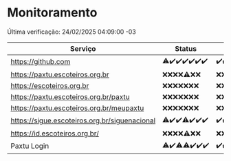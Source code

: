 # Monitoramento

Última verificação: 24/02/2025 04:09:00 -03

|Serviço|Status|Últimas 24h|
|---|---|---|
|https://github.com|<span title="2025-02-17: OK=22, Falhas=1">⚠️</span><span title="2025-02-18: OK=23">✔️</span><span title="2025-02-19: OK=23">✔️</span><span title="2025-02-20: OK=22">✔️</span><span title="2025-02-21: OK=23">✔️</span><span title="2025-02-22: OK=23">✔️</span><span title="2025-02-23: OK=7">✔️</span>|<span title="23/02/2025 05:10:00 -03 : 200">✔️</span><span title="23/02/2025 06:07:00 -03 : 200">✔️</span><span title="23/02/2025 07:07:00 -03 : 200">✔️</span><span title="23/02/2025 08:07:00 -03 : 200">✔️</span><span title="23/02/2025 09:13:00 -03 : 200">✔️</span><span title="23/02/2025 10:12:00 -03 : 200">✔️</span><span title="23/02/2025 11:07:00 -03 : 200">✔️</span><span title="23/02/2025 12:07:00 -03 : 200">✔️</span><span title="23/02/2025 13:08:00 -03 : 200">✔️</span><span title="23/02/2025 14:06:00 -03 : 200">✔️</span><span title="23/02/2025 15:10:00 -03 : 200">✔️</span><span title="23/02/2025 16:05:00 -03 : 200">✔️</span><span title="23/02/2025 17:08:00 -03 : 200">✔️</span><span title="23/02/2025 18:06:00 -03 : 200">✔️</span><span title="23/02/2025 19:07:00 -03 : 200">✔️</span><span title="23/02/2025 20:07:00 -03 : 200">✔️</span><span title="23/02/2025 21:42:00 -03 : 200">✔️</span><span title="23/02/2025 23:14:00 -03 : 200">✔️</span><span title="24/02/2025 00:17:00 -03 : 200">✔️</span><span title="24/02/2025 01:10:00 -03 : 200">✔️</span><span title="24/02/2025 02:09:00 -03 : 200">✔️</span><span title="24/02/2025 03:13:00 -03 : 200">✔️</span><span title="24/02/2025 04:09:00 -03 : 200">✔️</span>|
|https://paxtu.escoteiros.org.br|<span title="2025-02-17: Falhas=23">❌</span><span title="2025-02-18: Falhas=23">❌</span><span title="2025-02-19: Falhas=23">❌</span><span title="2025-02-20: Falhas=22">❌</span><span title="2025-02-21: OK=1, Falhas=22">⚠️</span><span title="2025-02-22: Falhas=23">❌</span><span title="2025-02-23: Falhas=7">❌</span>|<span title="23/02/2025 05:10:00 -03 : 403">❌</span><span title="23/02/2025 06:07:00 -03 : 403">❌</span><span title="23/02/2025 07:07:00 -03 : 403">❌</span><span title="23/02/2025 08:07:00 -03 : 403">❌</span><span title="23/02/2025 09:13:00 -03 : 403">❌</span><span title="23/02/2025 10:12:00 -03 : 403">❌</span><span title="23/02/2025 11:07:00 -03 : 403">❌</span><span title="23/02/2025 12:07:00 -03 : 403">❌</span><span title="23/02/2025 13:08:00 -03 : 403">❌</span><span title="23/02/2025 14:06:00 -03 : 403">❌</span><span title="23/02/2025 15:10:00 -03 : 403">❌</span><span title="23/02/2025 16:05:00 -03 : 403">❌</span><span title="23/02/2025 17:08:00 -03 : 403">❌</span><span title="23/02/2025 18:06:00 -03 : 403">❌</span><span title="23/02/2025 19:07:00 -03 : 403">❌</span><span title="23/02/2025 20:07:00 -03 : 403">❌</span><span title="23/02/2025 21:42:00 -03 : 403">❌</span><span title="23/02/2025 23:14:00 -03 : 403">❌</span><span title="24/02/2025 00:17:00 -03 : 403">❌</span><span title="24/02/2025 01:10:00 -03 : 403">❌</span><span title="24/02/2025 02:09:00 -03 : 403">❌</span><span title="24/02/2025 03:13:00 -03 : 403">❌</span><span title="24/02/2025 04:09:00 -03 : 403">❌</span>|
|https://escoteiros.org.br|<span title="2025-02-17: Falhas=23">❌</span><span title="2025-02-18: Falhas=23">❌</span><span title="2025-02-19: Falhas=23">❌</span><span title="2025-02-20: Falhas=22">❌</span><span title="2025-02-21: Falhas=23">❌</span><span title="2025-02-22: Falhas=23">❌</span><span title="2025-02-23: Falhas=7">❌</span>|<span title="23/02/2025 05:10:00 -03 : 403">❌</span><span title="23/02/2025 06:07:00 -03 : 403">❌</span><span title="23/02/2025 07:08:00 -03 : 403">❌</span><span title="23/02/2025 08:07:00 -03 : 403">❌</span><span title="23/02/2025 09:13:00 -03 : 403">❌</span><span title="23/02/2025 10:12:00 -03 : 403">❌</span><span title="23/02/2025 11:07:00 -03 : 403">❌</span><span title="23/02/2025 12:07:00 -03 : 403">❌</span><span title="23/02/2025 13:08:00 -03 : 403">❌</span><span title="23/02/2025 14:06:00 -03 : 403">❌</span><span title="23/02/2025 15:10:00 -03 : 403">❌</span><span title="23/02/2025 16:05:00 -03 : 403">❌</span><span title="23/02/2025 17:08:00 -03 : 403">❌</span><span title="23/02/2025 18:06:00 -03 : 403">❌</span><span title="23/02/2025 19:07:00 -03 : 403">❌</span><span title="23/02/2025 20:07:00 -03 : 403">❌</span><span title="23/02/2025 21:42:00 -03 : 403">❌</span><span title="23/02/2025 23:14:00 -03 : 403">❌</span><span title="24/02/2025 00:17:00 -03 : 403">❌</span><span title="24/02/2025 01:10:00 -03 : 403">❌</span><span title="24/02/2025 02:09:00 -03 : 403">❌</span><span title="24/02/2025 03:13:00 -03 : 403">❌</span><span title="24/02/2025 04:09:00 -03 : 403">❌</span>|
|https://paxtu.escoteiros.org.br/paxtu|<span title="2025-02-17: Falhas=23">❌</span><span title="2025-02-18: Falhas=23">❌</span><span title="2025-02-19: Falhas=23">❌</span><span title="2025-02-20: Falhas=22">❌</span><span title="2025-02-21: Falhas=23">❌</span><span title="2025-02-22: Falhas=23">❌</span><span title="2025-02-23: Falhas=7">❌</span>|<span title="23/02/2025 05:10:00 -03 : 403">❌</span><span title="23/02/2025 06:07:00 -03 : 403">❌</span><span title="23/02/2025 07:08:00 -03 : 403">❌</span><span title="23/02/2025 08:07:00 -03 : 403">❌</span><span title="23/02/2025 09:13:00 -03 : 403">❌</span><span title="23/02/2025 10:12:00 -03 : 403">❌</span><span title="23/02/2025 11:07:00 -03 : 403">❌</span><span title="23/02/2025 12:07:00 -03 : 403">❌</span><span title="23/02/2025 13:08:00 -03 : 403">❌</span><span title="23/02/2025 14:06:00 -03 : 403">❌</span><span title="23/02/2025 15:10:00 -03 : 403">❌</span><span title="23/02/2025 16:05:00 -03 : 403">❌</span><span title="23/02/2025 17:08:00 -03 : 403">❌</span><span title="23/02/2025 18:06:00 -03 : 403">❌</span><span title="23/02/2025 19:07:00 -03 : 403">❌</span><span title="23/02/2025 20:07:00 -03 : 403">❌</span><span title="23/02/2025 21:42:00 -03 : 403">❌</span><span title="23/02/2025 23:14:00 -03 : 403">❌</span><span title="24/02/2025 00:17:00 -03 : 403">❌</span><span title="24/02/2025 01:10:00 -03 : 403">❌</span><span title="24/02/2025 02:09:00 -03 : 403">❌</span><span title="24/02/2025 03:13:00 -03 : 403">❌</span><span title="24/02/2025 04:09:00 -03 : 403">❌</span>|
|https://paxtu.escoteiros.org.br/meupaxtu|<span title="2025-02-17: Falhas=23">❌</span><span title="2025-02-18: Falhas=23">❌</span><span title="2025-02-19: Falhas=23">❌</span><span title="2025-02-20: Falhas=22">❌</span><span title="2025-02-21: Falhas=23">❌</span><span title="2025-02-22: Falhas=23">❌</span><span title="2025-02-23: Falhas=7">❌</span>|<span title="23/02/2025 05:10:00 -03 : 403">❌</span><span title="23/02/2025 06:07:00 -03 : 403">❌</span><span title="23/02/2025 07:08:00 -03 : 403">❌</span><span title="23/02/2025 08:07:00 -03 : 403">❌</span><span title="23/02/2025 09:13:00 -03 : 403">❌</span><span title="23/02/2025 10:12:00 -03 : 403">❌</span><span title="23/02/2025 11:07:00 -03 : 403">❌</span><span title="23/02/2025 12:07:00 -03 : 403">❌</span><span title="23/02/2025 13:08:00 -03 : 403">❌</span><span title="23/02/2025 14:06:00 -03 : 403">❌</span><span title="23/02/2025 15:10:00 -03 : 403">❌</span><span title="23/02/2025 16:05:00 -03 : 403">❌</span><span title="23/02/2025 17:08:00 -03 : 403">❌</span><span title="23/02/2025 18:06:00 -03 : 403">❌</span><span title="23/02/2025 19:07:00 -03 : 403">❌</span><span title="23/02/2025 20:07:00 -03 : 403">❌</span><span title="23/02/2025 21:42:00 -03 : 403">❌</span><span title="23/02/2025 23:14:00 -03 : 403">❌</span><span title="24/02/2025 00:17:00 -03 : 403">❌</span><span title="24/02/2025 01:10:00 -03 : 403">❌</span><span title="24/02/2025 02:09:00 -03 : 403">❌</span><span title="24/02/2025 03:13:00 -03 : 403">❌</span><span title="24/02/2025 04:09:00 -03 : 403">❌</span>|
|https://sigue.escoteiros.org.br/siguenacional|<span title="2025-02-17: OK=22, Falhas=1">⚠️</span><span title="2025-02-18: OK=23">✔️</span><span title="2025-02-19: OK=23">✔️</span><span title="2025-02-20: OK=21, Falhas=1">⚠️</span><span title="2025-02-21: OK=23">✔️</span><span title="2025-02-22: OK=23">✔️</span><span title="2025-02-23: OK=7">✔️</span>|<span title="23/02/2025 05:10:00 -03 : 200">✔️</span><span title="23/02/2025 06:07:00 -03 : 200">✔️</span><span title="23/02/2025 07:08:00 -03 : 200">✔️</span><span title="23/02/2025 08:07:00 -03 : 200">✔️</span><span title="23/02/2025 09:13:00 -03 : 200">✔️</span><span title="23/02/2025 10:12:00 -03 : 200">✔️</span><span title="23/02/2025 11:07:00 -03 : 200">✔️</span><span title="23/02/2025 12:07:00 -03 : 200">✔️</span><span title="23/02/2025 13:08:00 -03 : 200">✔️</span><span title="23/02/2025 14:06:00 -03 : 200">✔️</span><span title="23/02/2025 15:10:00 -03 : 200">✔️</span><span title="23/02/2025 16:05:00 -03 : 200">✔️</span><span title="23/02/2025 17:08:00 -03 : 200">✔️</span><span title="23/02/2025 18:06:00 -03 : 200">✔️</span><span title="23/02/2025 19:07:00 -03 : 200">✔️</span><span title="23/02/2025 20:07:00 -03 : 200">✔️</span><span title="23/02/2025 21:42:00 -03 : 200">✔️</span><span title="23/02/2025 23:14:00 -03 : 200">✔️</span><span title="24/02/2025 00:17:00 -03 : 200">✔️</span><span title="24/02/2025 01:10:00 -03 : 200">✔️</span><span title="24/02/2025 02:09:00 -03 : 200">✔️</span><span title="24/02/2025 03:13:00 -03 : 200">✔️</span><span title="24/02/2025 04:09:00 -03 : 200">✔️</span>|
|https://id.escoteiros.org.br/|<span title="2025-02-17: Falhas=23">❌</span><span title="2025-02-18: Falhas=23">❌</span><span title="2025-02-19: Falhas=23">❌</span><span title="2025-02-20: Falhas=22">❌</span><span title="2025-02-21: OK=1, Falhas=22">⚠️</span><span title="2025-02-22: Falhas=23">❌</span><span title="2025-02-23: Falhas=7">❌</span>|<span title="23/02/2025 05:10:00 -03 : 403">❌</span><span title="23/02/2025 06:07:00 -03 : 403">❌</span><span title="23/02/2025 07:08:00 -03 : 403">❌</span><span title="23/02/2025 08:07:00 -03 : 403">❌</span><span title="23/02/2025 09:13:00 -03 : 403">❌</span><span title="23/02/2025 10:12:00 -03 : 403">❌</span><span title="23/02/2025 11:07:00 -03 : 403">❌</span><span title="23/02/2025 12:07:00 -03 : 403">❌</span><span title="23/02/2025 13:08:00 -03 : 403">❌</span><span title="23/02/2025 14:06:00 -03 : 403">❌</span><span title="23/02/2025 15:10:00 -03 : 403">❌</span><span title="23/02/2025 16:05:00 -03 : 403">❌</span><span title="23/02/2025 17:08:00 -03 : 403">❌</span><span title="23/02/2025 18:06:00 -03 : 403">❌</span><span title="23/02/2025 19:07:00 -03 : 403">❌</span><span title="23/02/2025 20:07:00 -03 : 403">❌</span><span title="23/02/2025 21:42:00 -03 : 403">❌</span><span title="23/02/2025 23:14:00 -03 : 403">❌</span><span title="24/02/2025 00:17:00 -03 : 403">❌</span><span title="24/02/2025 01:10:00 -03 : 403">❌</span><span title="24/02/2025 02:09:00 -03 : 403">❌</span><span title="24/02/2025 03:13:00 -03 : 403">❌</span><span title="24/02/2025 04:09:00 -03 : 403">❌</span>|
|Paxtu Login|<span title="2025-02-17: OK=22, Falhas=1">⚠️</span><span title="2025-02-18: OK=23">✔️</span><span title="2025-02-19: OK=22, Falhas=1">⚠️</span><span title="2025-02-20: OK=21, Falhas=1">⚠️</span><span title="2025-02-21: OK=23">✔️</span><span title="2025-02-22: OK=23">✔️</span><span title="2025-02-23: OK=7">✔️</span>|<span title="23/02/2025 05:10:00 -03 : 200">✔️</span><span title="23/02/2025 06:07:00 -03 : 200">✔️</span><span title="23/02/2025 07:08:00 -03 : 200">✔️</span><span title="23/02/2025 08:07:00 -03 : 200">✔️</span><span title="23/02/2025 09:13:00 -03 : 200">✔️</span><span title="23/02/2025 10:12:00 -03 : 200">✔️</span><span title="23/02/2025 11:07:00 -03 : 200">✔️</span><span title="23/02/2025 12:07:00 -03 : 200">✔️</span><span title="23/02/2025 13:08:00 -03 : 200">✔️</span><span title="23/02/2025 14:06:00 -03 : 200">✔️</span><span title="23/02/2025 15:10:00 -03 : 200">✔️</span><span title="23/02/2025 16:05:00 -03 : 200">✔️</span><span title="23/02/2025 17:08:00 -03 : 200">✔️</span><span title="23/02/2025 18:07:00 -03 : 200">✔️</span><span title="23/02/2025 19:07:00 -03 : 200">✔️</span><span title="23/02/2025 20:07:00 -03 : 200">✔️</span><span title="23/02/2025 21:42:00 -03 : 200">✔️</span><span title="23/02/2025 23:14:00 -03 : 200">✔️</span><span title="24/02/2025 00:17:00 -03 : 200">✔️</span><span title="24/02/2025 01:10:00 -03 : 200">✔️</span><span title="24/02/2025 02:09:00 -03 : 200">✔️</span><span title="24/02/2025 03:13:00 -03 : 200">✔️</span><span title="24/02/2025 04:09:00 -03 : 200">✔️</span>|
